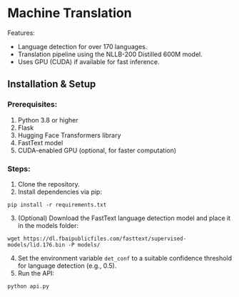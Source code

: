 # Machine Translation


Features:
* Language detection for over 170 languages.
* Translation pipeline using the NLLB-200 Distilled 600M model.
* Uses GPU (CUDA) if available for fast inference.


## Installation & Setup
### Prerequisites:
1. Python 3.8 or higher
2. Flask
3. Hugging Face Transformers library
4. FastText model
5. CUDA-enabled GPU (optional, for faster computation)

### Steps:
1. Clone the repository.
2. Install dependencies via pip:
```console
pip install -r requirements.txt
```
3. (Optional) Download the FastText language detection model and place it in the models folder:
```console
wget https://dl.fbaipublicfiles.com/fasttext/supervised-models/lid.176.bin -P models/
```
4. Set the environment variable `det_conf` to a suitable confidence threshold for language detection (e.g., 0.5).
5. Run the API:
```console
python api.py
```
